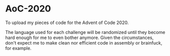 # AoC-2020
To upload my pieces of code for the Advent of Code 2020.

The language used for each challenge will be randomized until they become hard enough for me to even bother anymore. Given the circumstances, don't expect me to make clean nor efficient code in assembly or brainfuck, for example.
